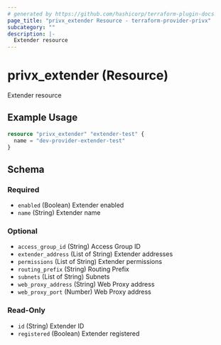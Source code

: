 ```yaml
---
# generated by https://github.com/hashicorp/terraform-plugin-docs
page_title: "privx_extender Resource - terraform-provider-privx"
subcategory: ""
description: |-
  Extender resource
---
```


# privx_extender (Resource)

Extender resource

## Example Usage

```terraform
resource "privx_extender" "extender-test" {
  name = "dev-provider-extender-test"
}
```

<!-- schema generated by tfplugindocs -->
## Schema

### Required

- `enabled` (Boolean) Extender enabled
- `name` (String) Extender name

### Optional

- `access_group_id` (String) Access Group ID
- `extender_address` (List of String) Extender addresses
- `permissions` (List of String) Extender permissions
- `routing_prefix` (String) Routing Prefix
- `subnets` (List of String) Subnets
- `web_proxy_address` (String) Web Proxy address
- `web_proxy_port` (Number) Web Proxy address

### Read-Only

- `id` (String) Extender ID
- `registered` (Boolean) Extender registered

